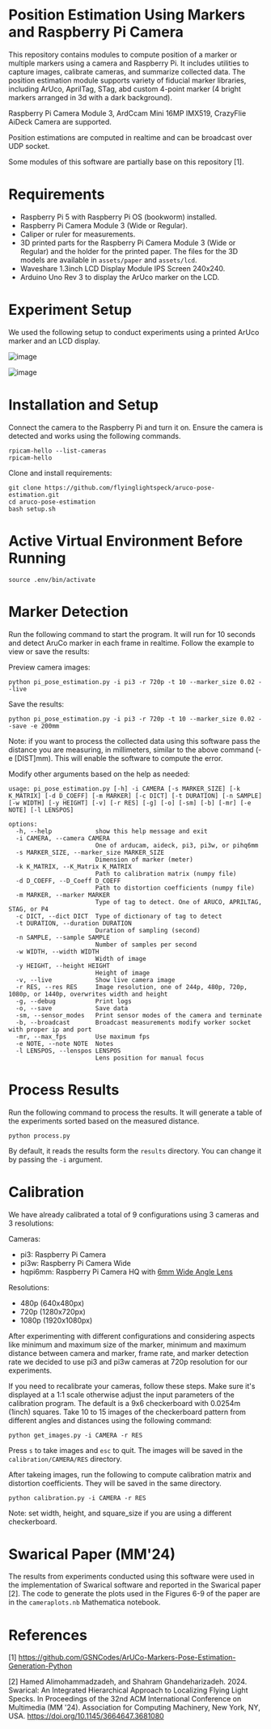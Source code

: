 # Position Estimation Using Markers and Raspberry Pi Camera

This repository contains modules to compute position of a marker or multiple markers using a camera and Raspberry Pi.
It includes utilities to capture images, calibrate cameras, and summarize collected data. The position estimation
module supports variety of fiducial marker libraries, including ArUco, AprilTag, STag, abd custom 4-point marker
(4 bright markers arranged in 3d with a dark background).

Raspberry Pi Camera Module 3, ArdCcam Mini 16MP IMX519, CrazyFlie AiDeck Camera are supported.

Position estimations are computed in realtime and can be broadcast over UDP socket.

Some modules of this software are partially base on this repository [1].

# Requirements

- Raspberry Pi 5 with Raspberry Pi OS (bookworm) installed.
- Raspberry Pi Camera Module 3 (Wide or Regular).
- Caliper or ruler for measurements.
- 3D printed parts for the Raspberry Pi Camera Module 3 (Wide or Regular) and the holder for the printed paper. The
  files for the 3D models are available in `assets/paper` and `assets/lcd`.
- Waveshare 1.3inch LCD Display Module IPS Screen 240x240.
- Arduino Uno Rev 3 to display the ArUco marker on the LCD.

# Experiment Setup

We used the following setup to conduct experiments using a printed ArUco marker and an LCD display.

![image](assets/printed_setup.png)

![image](assets/lcd_setup.png)

# Installation and Setup

Connect the camera to the Raspberry Pi and turn it on.
Ensure the camera is detected and works using the following commands.

```commandline
rpicam-hello --list-cameras
rpicam-hello
```

Clone and install requirements:

```commandline
git clone https://github.com/flyinglightspeck/aruco-pose-estimation.git
cd aruco-pose-estimation
bash setup.sh
```

# Active Virtual Environment Before Running

```commandline
source .env/bin/activate
```

# Marker Detection

Run the following command to start the program. It will run for 10 seconds and detect AruCo marker in each frame in
realtime. Follow the example to view or save the results:

Preview camera images:

```commandline
python pi_pose_estimation.py -i pi3 -r 720p -t 10 --marker_size 0.02 --live
```

Save the results:

```commandline
python pi_pose_estimation.py -i pi3 -r 720p -t 10 --marker_size 0.02 --save -e 200mm
```

Note: if you want to process the collected data using this software pass the distance you are measuring, in
millimeters, similar to the above command (-e [DIST]mm). This will enable the software to compute the error.

Modify other arguments based on the help as needed:

```commandline
usage: pi_pose_estimation.py [-h] -i CAMERA [-s MARKER_SIZE] [-k K_MATRIX] [-d D_COEFF] [-m MARKER] [-c DICT] [-t DURATION] [-n SAMPLE] [-w WIDTH] [-y HEIGHT] [-v] [-r RES] [-g] [-o] [-sm] [-b] [-mr] [-e NOTE] [-l LENSPOS]

options:
  -h, --help            show this help message and exit
  -i CAMERA, --camera CAMERA
                        One of arducam, aideck, pi3, pi3w, or pihq6mm
  -s MARKER_SIZE, --marker_size MARKER_SIZE
                        Dimension of marker (meter)
  -k K_MATRIX, --K_Matrix K_MATRIX
                        Path to calibration matrix (numpy file)
  -d D_COEFF, --D_Coeff D_COEFF
                        Path to distortion coefficients (numpy file)
  -m MARKER, --marker MARKER
                        Type of tag to detect. One of ARUCO, APRILTAG, STAG, or P4
  -c DICT, --dict DICT  Type of dictionary of tag to detect
  -t DURATION, --duration DURATION
                        Duration of sampling (second)
  -n SAMPLE, --sample SAMPLE
                        Number of samples per second
  -w WIDTH, --width WIDTH
                        Width of image
  -y HEIGHT, --height HEIGHT
                        Height of image
  -v, --live            Show live camera image
  -r RES, --res RES     Image resolution, one of 244p, 480p, 720p, 1080p, or 1440p, overwrites width and height
  -g, --debug           Print logs
  -o, --save            Save data
  -sm, --sensor_modes   Print sensor modes of the camera and terminate
  -b, --broadcast       Broadcast measurements modify worker socket with proper ip and port
  -mr, --max_fps        Use maximum fps
  -e NOTE, --note NOTE  Notes
  -l LENSPOS, --lenspos LENSPOS
                        Lens position for manual focus
```

# Process Results

Run the following command to process the results. It will generate a table of the experiments sorted based on the
measured distance.

```commandline
python process.py
```

By default, it reads the results form the `results` directory. You can change it by passing the `-i` argument.

# Calibration

We have already calibrated a total of 9 configurations using 3 cameras and 3 resolutions:

Cameras:

- pi3: Raspberry Pi Camera
- pi3w: Raspberry Pi Camera Wide
- hqpi6mm: Raspberry Pi Camera HQ
  with [6mm Wide Angle Lens](https://www.pishop.us/product/6mm-wide-angle-lens-for-raspberry-pi-hq-camera-cs/)

Resolutions:

- 480p (640x480px)
- 720p (1280x720px)
- 1080p (1920x1080px)

After experimenting with different configurations and considering aspects like minimum and maximum size of the
marker, minimum and maximum distance between camera and marker, frame rate, and marker detection rate we decided to
use pi3 and pi3w cameras at 720p resolution for our experiments.

If you need to recalibrate your cameras, follow these steps. Make sure it's displayed at a 1:1 scale otherwise
adjust the input parameters of the calibration program. The default is a 9x6 checkerboard with 0.0254m (1inch) squares.
Take 10 to 15 images of the checkerboard pattern from different angles and distances using the following command:

```commandline
python get_images.py -i CAMERA -r RES
```

Press `s` to take images and `esc` to quit. The images will be saved in the `calibration/CAMERA/RES` directory.

After takeing images, run the following to compute calibration matrix and distortion coefficients. They will be
saved in the same directory.

```commandline
python calibration.py -i CAMERA -r RES
```

Note: set width, height, and square_size if you are using a different checkerboard.

# Swarical Paper (MM'24)

The results from experiments conducted using this software were used in the implementation of Swarical software and
reported in the Swarical paper [2]. The code to generate the plots used in the Figures 6-9 of the paper are in the
`cameraplots.nb` Mathematica notebook.

# References

[1] https://github.com/GSNCodes/ArUCo-Markers-Pose-Estimation-Generation-Python

[2] Hamed Alimohammadzadeh, and Shahram Ghandeharizadeh. 2024. Swarical: An Integrated Hierarchical Approach to
Localizing Flying Light Specks. In Proceedings of the 32nd ACM International Conference on Multimedia (MM '24).
Association for Computing Machinery, New York, NY, USA. https://doi.org/10.1145/3664647.3681080
